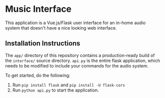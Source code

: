 # Music Interface
This application is a Vue.js/Flask user interface for an in-home audio system that doesn't have a nice looking web interface.

## Installation Instructions
The `app/` directory of this repository contains a production-ready build of the `interface/` source directory. `api.py` is the entire flask application, which needs to be modified to include your commands for the audio system.

To get started, do the following:
1. Run `pip install flask` and `pip install -U flask-cors`
2. Run `python api.py` to start the application.
